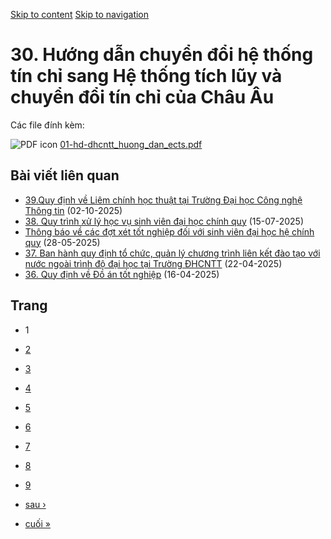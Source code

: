 [Skip to content](https://daa.uit.edu.vn/30-huong-dan-chuyen-doi-he-thong-tin-chi-sang-he-thong-tich-luy-va-chuyen-doi-tin-chi-cua-chau-au#main)
 [Skip to navigation](https://daa.uit.edu.vn/30-huong-dan-chuyen-doi-he-thong-tin-chi-sang-he-thong-tich-luy-va-chuyen-doi-tin-chi-cua-chau-au#main-nav)

30\. Hướng dẫn chuyển đổi hệ thống tín chỉ sang Hệ thống tích lũy và chuyển đổi tín chỉ của Châu Âu
===================================================================================================

Các file đính kèm: 

 ![PDF icon](https://daa.uit.edu.vn/modules/file/icons/application-pdf.png "application/pdf") [01-hd-dhcntt\_huong\_dan\_ects.pdf](https://daa.uit.edu.vn/sites/daa/files/202406/01-hd-dhcntt_huong_dan_ects.pdf)

Bài viết liên quan
------------------

*   [39.Quy định về Liêm chính học thuật tại Trường Đại học Công nghệ Thông tin](https://daa.uit.edu.vn/39quy-dinh-ve-liem-chinh-hoc-thuat-tai-truong-dai-hoc-cong-nghe-thong-tin)
     (02-10-2025)
*   [38\. Quy trình xử lý học vụ sinh viên đại học chính quy](https://daa.uit.edu.vn/38-quy-trinh-xu-ly-hoc-vu-sinh-vien-dai-hoc-chinh-quy)
     (15-07-2025)
*   [Thông báo về các đợt xét tốt nghiệp đối với sinh viên đại học hệ chính quy](https://daa.uit.edu.vn/thong-bao-ve-cac-dot-xet-tot-nghiep-doi-voi-sinh-vien-dai-hoc-he-chinh-quy)
     (28-05-2025)
*   [37\. Ban hành quy định tổ chức, quản lý chương trình liên kết đào tạo với nước ngoài trình độ đại học tại Trường ĐHCNTT](https://daa.uit.edu.vn/37-ban-hanh-quy-dinh-chuc-quan-ly-chuong-trinh-lien-ket-dao-tao-voi-nuoc-ngoai-trinh-do-dai-hoc-tai)
     (22-04-2025)
*   [36\. Quy định về Đồ án tốt nghiệp](https://daa.uit.edu.vn/36-quy-dinh-ve-do-tot-nghiep)
     (16-04-2025)

Trang
-----

*   1
*   [2](https://daa.uit.edu.vn/30-huong-dan-chuyen-doi-he-thong-tin-chi-sang-he-thong-tich-luy-va-chuyen-doi-tin-chi-cua-chau-au?page=1 "Đến trang 2")
    
*   [3](https://daa.uit.edu.vn/30-huong-dan-chuyen-doi-he-thong-tin-chi-sang-he-thong-tich-luy-va-chuyen-doi-tin-chi-cua-chau-au?page=2 "Đến trang 3")
    
*   [4](https://daa.uit.edu.vn/30-huong-dan-chuyen-doi-he-thong-tin-chi-sang-he-thong-tich-luy-va-chuyen-doi-tin-chi-cua-chau-au?page=3 "Đến trang 4")
    
*   [5](https://daa.uit.edu.vn/30-huong-dan-chuyen-doi-he-thong-tin-chi-sang-he-thong-tich-luy-va-chuyen-doi-tin-chi-cua-chau-au?page=4 "Đến trang 5")
    
*   [6](https://daa.uit.edu.vn/30-huong-dan-chuyen-doi-he-thong-tin-chi-sang-he-thong-tich-luy-va-chuyen-doi-tin-chi-cua-chau-au?page=5 "Đến trang 6")
    
*   [7](https://daa.uit.edu.vn/30-huong-dan-chuyen-doi-he-thong-tin-chi-sang-he-thong-tich-luy-va-chuyen-doi-tin-chi-cua-chau-au?page=6 "Đến trang 7")
    
*   [8](https://daa.uit.edu.vn/30-huong-dan-chuyen-doi-he-thong-tin-chi-sang-he-thong-tich-luy-va-chuyen-doi-tin-chi-cua-chau-au?page=7 "Đến trang 8")
    
*   [9](https://daa.uit.edu.vn/30-huong-dan-chuyen-doi-he-thong-tin-chi-sang-he-thong-tich-luy-va-chuyen-doi-tin-chi-cua-chau-au?page=8 "Đến trang 9")
    
*   [sau ›](https://daa.uit.edu.vn/30-huong-dan-chuyen-doi-he-thong-tin-chi-sang-he-thong-tich-luy-va-chuyen-doi-tin-chi-cua-chau-au?page=1 "Đến trang kế sau")
    
*   [cuối »](https://daa.uit.edu.vn/30-huong-dan-chuyen-doi-he-thong-tin-chi-sang-he-thong-tich-luy-va-chuyen-doi-tin-chi-cua-chau-au?page=8 "Đến trang cuối cùng")